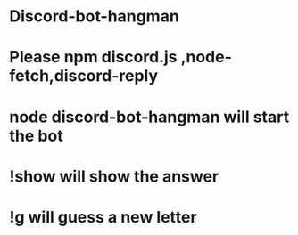 # Discord-bot-hangman 
# Please npm discord.js ,node-fetch,discord-reply
# node discord-bot-hangman will  start  the bot 
# !show will show the answer 
# !g will  guess a new letter 
